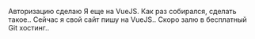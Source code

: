 Авторизацию сделаю Я еще на VueJS. Как раз собирался, сделать такое..
Сейчас я свой сайт пишу на VueJS.. Скоро залю в бесплатный Git хостинг..